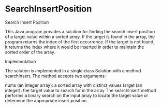 # SearchInsertPosition

Search Insert Position

This Java program provides a solution for finding the search insert position of a target value within a sorted array. If the target is found in the array, the program returns the index of the first occurrence. If the target is not found, it returns the index where it would be inserted in order to maintain the sorted order of the array.

Implementation

The solution is implemented in a single class Solution with a method searchInsert. The method accepts two arguments:

nums (an integer array): a sorted array with distinct values
target (an integer): the target value to search for in the array
The searchInsert method performs a binary search on the input array to locate the target value or determine the appropriate insert position.